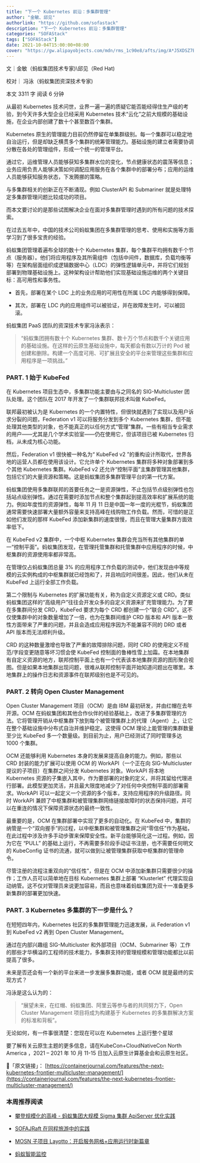 ```yaml
---
title: "下一个 Kubernetes 前沿：多集群管理"
author: "金敏、邱见"
authorlink: "https://github.com/sofastack"
description: "下一个 Kubernetes 前沿：多集群管理"
categories: "SOFAStack"
tags: ["SOFAStack"]
date: 2021-10-04T15:00:00+08:00
cover: "https://gw.alipayobjects.com/mdn/rms_1c90e8/afts/img/A*J5XDSZ7Bmm0AAAAAAAAAAAAAARQnAQ"
---
```


文｜金敏（蚂蚁集团技术专家)\邱见（Red Hat)

校对｜  冯泳（蚂蚁集团资深技术专家)

本文 3311 字 阅读 6 分钟

从最初 Kubernetes 技术问世，业界一遍一遍的质疑它能否能经得住生产级的考验，到今天许多大型企业已经采用 Kubernetes 技术“云化”之前大规模的基础设施，在企业内部创建了数十个甚至数百个集群。

Kubernetes 原生的管理能力目前仍然停留在单集群级别。每一个集群可以稳定地自治运行，但是却缺乏横贯多个集群的统筹管理能力。基础设施的建立者需要协调分散在各处的管理组件，形成一个统一的管理平台。

通过它，运维管理人员能够获知多集群水位的变化，节点健康状态的震荡等信息；业务应用负责人能够决策如何调配应用服务在各个集群中的部署分布；应用的运维人员能够获知服务状态，下发腾挪的策略。

与多集群相关的创新正在不断涌现。例如 ClusterAPI 和 Submariner 就是处理特定多集群管理问题比较成功的项目。

而本文要讨论的是那些试图解决企业在面对多集群管理时遇到的所有问题的技术探索。

在过去五年中，中国的技术公司蚂蚁集团在多集群管理的思考、使用和实施等方面学习到了很多宝贵的经验。

蚂蚁集团管理着遍布全球的数十个 Kubernetes 集群，每个集群平均拥有数千个节点（服务器）。他们将应用程序及其所需组件（包括中间件，数据库，负载均衡等等）在架构层面组织成逻辑数据中心（LDC）的弹性逻辑单元中，并将它们规划部署到物理基础设施上。这种架构设计帮助他们实现基础设施运维的两个关键目标：高可用性和事务性。

- 首先，部署在某个 LDC 上的业务应用的可用性在所属 LDC 内能够得到保障。

- 其次，部署在 LDC 内的应用组件可以被验证，并在故障发生时，可以被回滚。

蚂蚁集团 PaaS 团队的资深技术专家冯泳表示：

>“蚂蚁集团拥有数十个 Kubernetes 集群、数十万个节点和数千个关键应用的基础设施。在这样的云原生基础设施中，每天都会有数以万计的 Pod 被创建和删除。构建一个高度可用、可扩展且安全的平台来管理这些集群和应用程序是一项挑战。”

### PART. 1 始于 KubeFed

在 Kubernetes 项目生态中，多集群功能主要由与之同名的 SIG-Multicluster 团队处理。这个团队在 2017 年开发了一个集群联邦技术叫做 KubeFed。

联邦最初被认为是 Kubernetes 的一个内置特性，但很快就遇到了实现以及用户诉求分裂的问题，Federation v1 可以将服务分发到多个 Kubernetes 集群，但不能处理其他类型的对象，也不能真正的以任何方式“管理”集群。一些有相当专业需求的用户——尤其是几个学术实验室——仍在使用它，但该项目已被 Kubernetes 归档，从未成为核心功能。

然后，Federation v1 很快被一种名为“ KubeFed v2 ”的重构设计所取代，世界各地的运营人员都在使用该设计。它允许单个 Kubernetes 集群将多种对象部署到多个其他 Kubernetes 集群。KubeFed v2 还允许“控制平面”主集群管理其他集群，包括它们的大量资源和策略。这是蚂蚁集团多集群管理平台的第一代方案。

蚂蚁集团使用多集群联邦的首要任务之一是资源弹性，不止包括节点级别弹性也包括站点级别弹性。通过在需要时添加节点和整个集群起到提高效率和扩展系统的能力。例如年度性的资源弹性，每年 11 月 11 日是中国一年一度的光棍节，蚂蚁集团通常需要快速部署大量额外容量来支持高峰在线购物工作负载。然而，可惜的是正如他们发现的那样 KubeFed 添加新集群的速度很慢，而且在管理大量集群方面效率低下。

在 KubeFed v2 集群中，一个中枢 Kubernetes 集群会充当所有其他集群的单一“控制平面”。蚂蚁集团发现，在管理托管集群和托管集群中应用程序的时候，中枢集群的资源使用率都非常高。

在管理仅占蚂蚁集团总量 3% 的应用程序工作负载的测试中，他们发现由中等规模的云实例构成的中枢集群就已经饱和了，并且响应时间很差。因此，他们从未在 KubeFed 上运行全部工作负载。

第二个限制与 Kubernetes 的扩展功能有关，称为自定义资源定义或 CRD。类似蚂蚁集团这样的“高级用户”往往会开发众多的自定义资源来扩充管理能力。为了要在多集群间分发 CRD，KubeFed 要求为每个 CRD 都创建一个“联合 CRD”。这不仅使集群中的对象数量增加了一倍，也为在集群间维护 CRD 版本和 API 版本一致性方面带来了严重的问题，并且会造成应用程序因为不能兼容不同的 DRD 或者 API 版本而无法顺利升级。

CRD 的这种数量激增也导致了严重的故障排除问题，同时 CRD 的使用定义不规范/字段变更随意等坏习惯会使 KubeFed 控制面的鲁棒性雪上加霜。在本地集群有自定义资源的地方，联邦控制平面上也有一个代表该本地集群资源的图形聚合视图。但是如果本地集群出现问题，很难从联邦控制平面开始知道问题出在哪里。本地集群上的操作日志和资源事件在联邦级别也是不可见的。

### PART. 2 转向 Open Cluster Management

Open Cluster Management 项目（OCM）是由 IBM 最初研发，并由红帽在去年开源。OCM 在蚂蚁集团和其他合作伙伴的经验基础上，改进了多集群管理的方法。它将管理开销从中枢集群下放到每个被管理集群上的代理（Agent）上，让它在整个基础设施中分布式自治并维护稳定。这使得 OCM 理论上能管理的集群数量至少比 KubeFed 多一个数量级。到目前为止，用户已经测试了同时管理多达 1000 个集群。

OCM 还能够利用 Kubernetes 本身的发展来提高自身的能力。例如，那些以 CRD 封装的能力扩展可以使用 OCM 的 WorkAPI（一个正在向 SIG-Multicluster 提议的子项目）在集群之间分发 Kubernetes 对象。WorkAPI 将本地 Kubernetes 资源的子集嵌入其中，作为要部署的对象的定义，并将其留给代理进行部署。此模型更加灵活，并且最大限度地减少了对任何中央控制平面的部署需求。WorkAPI 可以一起定义一个资源的多个版本，支持应用程序的升级路径。同时 WorkAPI 兼顾了中枢集群和被管理集群网络链接故障时的状态保持问题，并可以在重连的情况下保障资源状态的最终一致性。

最重要的是，OCM 在集群部署中实现了更多的自动化。在 KubeFed 中，集群的纳管是一个“双向握手”的过程，以中枢集群和被管理集群之间“零信任”作为基础，在此过程中涉及许多手动步骤来保障安全性。新平台能够简化这一过程。例如，因为它在 “PULL” 的基础上运行，不再需要多阶段手动证书注册，也不需要任何明文的 KubeConfig 证书的流通，就可以做到让被管理集群获取中枢集群的管理命令。

尽管注册的流程注重双向的“信任性”，但是在 OCM 中添加新集群只需要很少的操作；工作人员可以简单地在目标 Kubernetes 集群上部署 “Klusterlet” 代理实现自动纳管。这不仅对管理员来说更加容易，而且也意味着蚂蚁集团为双十一准备更多新集群的部署更加快速。

### PART. 3 Kubernetes 多集群的下一步是什么？

在短短四年内，Kubernetes 社区的多集群管理能力迅速发展，从 Federation v1 到 KubeFed v2 再到 Open Cluster Management。

通过在内部兴趣组 SIG-Multicluster 和外部项目（OCM、Submariner 等）工作的那些才华横溢的工程师的技术能力，多集群支持的管理规模和管理功能都比以前提高了很多。

未来是否还会有一个新的平台来进一步发展多集群功能，或者 OCM 就是最终的实现方式？

冯泳是这么认为的：

>“展望未来，在红帽、蚂蚁集团、阿里云等参与者的共同努力下，Open Cluster Management 项目将成为构建基于 Kubernetes 的多集群解决方案的标准和背板”。

无论如何，有一件事很清楚：您现在可以在 Kubernetes 上运行整个星球 

要了解有关云原生主题的更多信息，请在KubeCon+CloudNativeCon North America ，2021 – 2021 年 10 月 11-15 日加入云原生计算基金会和云原生社区。

🔗「原文链接」：
[https://containerjournal.com/features/the-next-kubernetes-frontier-multicluster-management/](https://containerjournal.com/features/the-next-kubernetes-frontier-multicluster-management/)

### 本周推荐阅读

- [攀登规模化的高峰 - 蚂蚁集团大规模 Sigma 集群 ApiServer 优化实践](https://mp.weixin.qq.com/s?__biz=MzUzMzU5Mjc1Nw==&mid=2247495579&idx=1&sn=67d0abc1c513ba4f815550d235b7a109&chksm=faa30041cdd489577c0e3469348ebad2ab2cc12cdfebca3a4f9e8dcd5ba828a76f500e8c0115&scene=21)

- [SOFAJRaft 在同程旅游中的实践](https://mp.weixin.qq.com/s?__biz=MzUzMzU5Mjc1Nw==&mid=2247495260&idx=1&sn=a56b0f82159e551dec4752b7290682cd&chksm=faa30186cdd488908a73792f9a1748cf74c127a792c5c484ff96a21826178e2aa35c279c41b3&token=1376607701&lang=zh_CN#rd)

- [MOSN 子项目 Layotto：开启服务网格+应用运行时新篇章](https://mp.weixin.qq.com/s?__biz=MzUzMzU5Mjc1Nw==&mid=2247488835&idx=1&sn=d645b9abc866048e679b56bfe3b72482&chksm=faa0fa99cdd7738ff1749ae75b1670f953c92b70dcf0358337977438fd74b632b21a7b17ece3&scene=21#wechat_redirect)

- [蚂蚁智能监控](https://mp.weixin.qq.com/s?__biz=MzUzMzU5Mjc1Nw==&mid=2247494372&idx=1&sn=bb10a77c657251ee29d5fcc19c058ce7&chksm=faa3053ecdd48c28c35e262d04659766d8c0b411f1d5605b2dd7981b4345e1d4bf47cc977130&scene=21)
